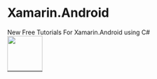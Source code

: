 # Xamarin.Android
New Free Tutorials For Xamarin.Android using C#
<br>
<img style="box-shadow:0 2px gray;" src="https://icon-library.com/images/xamarin-icon/xamarin-icon-18.jpg" width="80" height="80"/>
